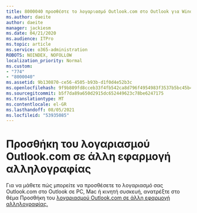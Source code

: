 ```yaml
---
title: 8000040 προσθέστε το λογαριασμό Outlook.com στο Outlook για Windows
ms.author: daeite
author: daeite
manager: jackiesm
ms.date: 04/21/2020
ms.audience: ITPro
ms.topic: article
ms.service: o365-administration
ROBOTS: NOINDEX, NOFOLLOW
localization_priority: Normal
ms.custom:
- "774"
- "8000040"
ms.assetid: 9b130870-ce56-4505-b93b-d1f0d4e52b3c
ms.openlocfilehash: 9f9b809fd8cceb33f4fb542ca8d796f4954983f3537b5bc45b47a68b96f999b6
ms.sourcegitcommit: b5f7da89a650d2915dc652449623c78be6247175
ms.translationtype: MT
ms.contentlocale: el-GR
ms.lasthandoff: 08/05/2021
ms.locfileid: "53935085"
---
```

# <a name="add-your-outlookcom-account-to-another-mail-app"></a>Προσθήκη του λογαριασμού Outlook.com σε άλλη εφαρμογή αλληλογραφίας

Για να μάθετε πώς μπορείτε να προσθέσετε το λογαριασμό σας Outlook.com στο Outlook σε PC, Mac ή κινητή συσκευή, ανατρέξτε στο θέμα Προσθήκη του [λογαριασμού Outlook.com σε άλλη εφαρμογή αλληλογραφίας.](https://support.office.com/article/73f3b178-0009-41ae-aab1-87b80fa94970?wt.mc_id=Office_Outlook_com_Alchemy)
  
